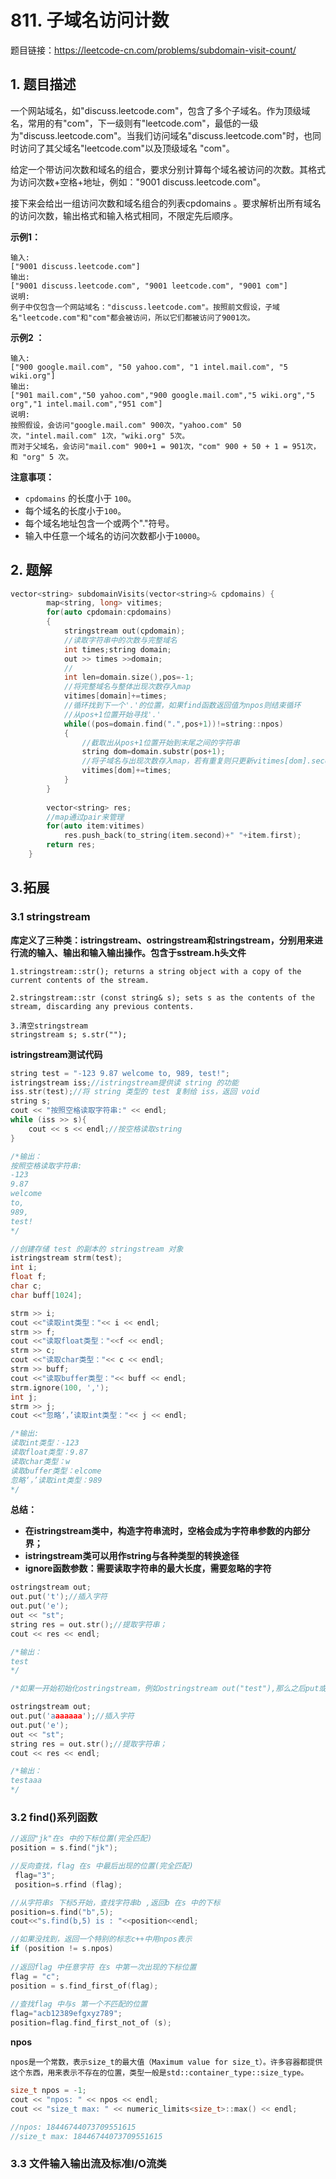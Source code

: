# 811. 子域名访问计数

题目链接：https://leetcode-cn.com/problems/subdomain-visit-count/



## 1. 题目描述

一个网站域名，如"discuss.leetcode.com"，包含了多个子域名。作为顶级域名，常用的有"com"，下一级则有"leetcode.com"，最低的一级为"discuss.leetcode.com"。当我们访问域名"discuss.leetcode.com"时，也同时访问了其父域名"leetcode.com"以及顶级域名 "com"。

给定一个带访问次数和域名的组合，要求分别计算每个域名被访问的次数。其格式为访问次数+空格+地址，例如："9001 discuss.leetcode.com"。

接下来会给出一组访问次数和域名组合的列表cpdomains 。要求解析出所有域名的访问次数，输出格式和输入格式相同，不限定先后顺序。



**示例1：**

```
输入: 
["9001 discuss.leetcode.com"]
输出: 
["9001 discuss.leetcode.com", "9001 leetcode.com", "9001 com"]
说明: 
例子中仅包含一个网站域名："discuss.leetcode.com"。按照前文假设，子域名"leetcode.com"和"com"都会被访问，所以它们都被访问了9001次。
```

**示例2 ：**

~~~
输入: 
["900 google.mail.com", "50 yahoo.com", "1 intel.mail.com", "5 wiki.org"]
输出: 
["901 mail.com","50 yahoo.com","900 google.mail.com","5 wiki.org","5 org","1 intel.mail.com","951 com"]
说明: 
按照假设，会访问"google.mail.com" 900次，"yahoo.com" 50次，"intel.mail.com" 1次，"wiki.org" 5次。
而对于父域名，会访问"mail.com" 900+1 = 901次，"com" 900 + 50 + 1 = 951次，和 "org" 5 次。
~~~

**注意事项：**

- `cpdomains` 的长度小于 `100`。
- 每个域名的长度小于`100`。
- 每个域名地址包含一个或两个"."符号。
- 输入中任意一个域名的访问次数都小于`10000`。





## 2. 题解

~~~C++
vector<string> subdomainVisits(vector<string>& cpdomains) {
        map<string, long> vitimes;
        for(auto cpdomain:cpdomains)
        {
            stringstream out(cpdomain);
            //读取字符串中的次数与完整域名
            int times;string domain;
            out >> times >>domain;
            //
            int len=domain.size(),pos=-1;
            //将完整域名与整体出现次数存入map
            vitimes[domain]+=times;
            //循环找到下一个'.'的位置，如果find函数返回值为npos则结束循环
            //从pos+1位置开始寻找'.'
            while((pos=domain.find(".",pos+1))!=string::npos)
            {
                //截取出从pos+1位置开始到末尾之间的字符串
                string dom=domain.substr(pos+1);
                //将子域名与出现次数存入map，若有重复则只更新vitimes[dom].second
                vitimes[dom]+=times;
            }
        }
        
        vector<string> res;
        //map通过pair来管理
        for(auto item:vitimes)
            res.push_back(to_string(item.second)+" "+item.first);
        return res;
    }
~~~



## 3.拓展

### 3.1 stringstream

**<sstream>库定义了三种类：istringstream、ostringstream和stringstream，分别用来进行流的输入、输出和输入输出操作。包含于sstream.h头文件**

~~~
1.stringstream::str(); returns a string object with a copy of the current contents of the stream.

2.stringstream::str (const string& s); sets s as the contents of the stream, discarding any previous contents.

3.清空stringstream
stringstream s; s.str("");
~~~



**istringstream测试代码**

~~~C++
string test = "-123 9.87 welcome to, 989, test!";
istringstream iss;//istringstream提供读 string 的功能
iss.str(test);//将 string 类型的 test 复制给 iss，返回 void 
string s;
cout << "按照空格读取字符串:" << endl;
while (iss >> s){
    cout << s << endl;//按空格读取string
}

/*输出：
按照空格读取字符串:
-123
9.87
welcome
to,
989,
test!
*/

//创建存储 test 的副本的 stringstream 对象
istringstream strm(test); 
int i;
float f;
char c;
char buff[1024];

strm >> i;
cout <<"读取int类型："<< i << endl;
strm >> f;
cout <<"读取float类型："<<f << endl;
strm >> c;
cout <<"读取char类型："<< c << endl;
strm >> buff;
cout <<"读取buffer类型："<< buff << endl;
strm.ignore(100, ',');
int j;
strm >> j;
cout <<"忽略‘，’读取int类型："<< j << endl;

/*输出:
读取int类型：-123
读取float类型：9.87
读取char类型：w
读取buffer类型：elcome
忽略‘，’读取int类型：989
*/
~~~

**总结：**

- **在istringstream类中，构造字符串流时，空格会成为字符串参数的内部分界；**
- **istringstream类可以用作string与各种类型的转换途径**
- **ignore函数参数：需要读取字符串的最大长度，需要忽略的字符**

~~~C++
ostringstream out;
out.put('t');//插入字符
out.put('e');
out << "st";
string res = out.str();//提取字符串；
cout << res << endl;

/*输出：
test
*/

/*如果一开始初始化ostringstream，例如ostringstream out("test"),那么之后put或者<<时的字符串会覆盖原来的字符，超过的部分在原始基础上增加。*/

ostringstream out;
out.put('aaaaaaa');//插入字符
out.put('e');
out << "st";
string res = out.str();//提取字符串；
cout << res << endl;

/*输出：
testaaa
*/
~~~



### 3.2  find()系列函数

~~~~C++
//返回"jk"在s 中的下标位置(完全匹配)
position = s.find("jk");

//反向查找，flag 在s 中最后出现的位置(完全匹配) 
 flag="3";  
 position=s.rfind (flag);  

//从字符串s 下标5开始，查找字符串b ,返回b 在s 中的下标
position=s.find("b",5);  
cout<<"s.find(b,5) is : "<<position<<endl;  

//如果没找到，返回一个特别的标志c++中用npos表示
if (position != s.npos)  
    
//返回flag 中任意字符 在s 中第一次出现的下标位置  
flag = "c";  
position = s.find_first_of(flag);  
 
//查找flag 中与s 第一个不匹配的位置  
flag="acb12389efgxyz789";  
position=flag.find_first_not_of (s);   
~~~~



**npos**

~~~
npos是一个常数，表示size_t的最大值（Maximum value for size_t）。许多容器都提供这个东西，用来表示不存在的位置，类型一般是std::container_type::size_type。
~~~

~~~C++
size_t npos = -1;  
cout << "npos: " << npos << endl;  
cout << "size_t max: " << numeric_limits<size_t>::max() << endl;

//npos: 18446744073709551615
//size_t max: 18446744073709551615
~~~



### 3.3 文件输入输出流及标准I/O流类











